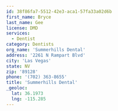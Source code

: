 ```yaml
---
id: 38f86fa7-5512-42e3-aca1-57fa33a02d6b
first_name: Bryce
last_name: Gee
license: DMD
services:
  - Dentist
category: Dentists
org_name: 'Summerhills Dental'
address: '2261 N Rampart Blvd'
city: 'Las Vegas'
state: NV
zip: '89128'
phone: '(702) 363-8655'
title: 'Summerhills Dental'
_geoloc:
  lat: 36.1973
  lng: -115.285
---
```


